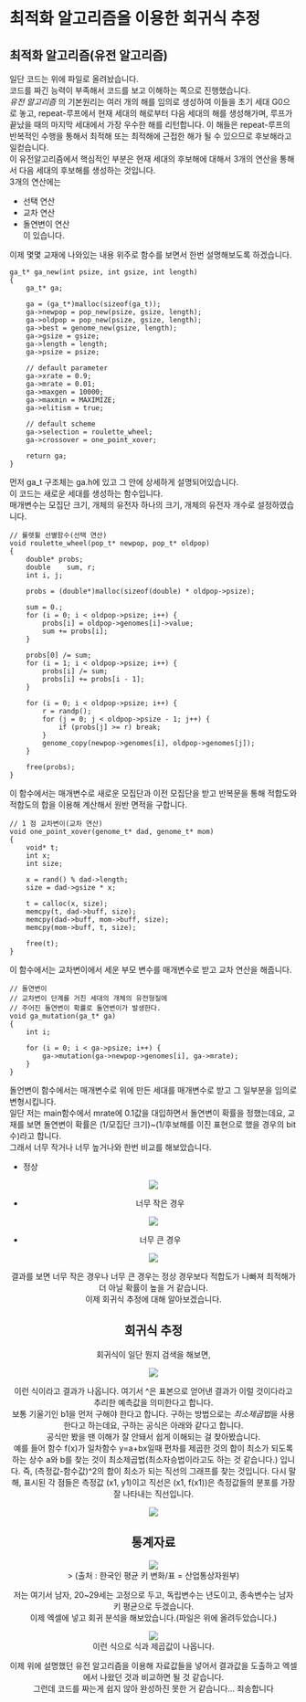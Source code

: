 # 최적화 알고리즘을 이용한 회귀식 추정
최적화 알고리즘(유전 알고리즘)  
-----
일단 코드는 위에 파일로 올려놨습니다.  
코드를 짜긴 능력이 부족해서 코드를 보고 이해하는 쪽으로 진행했습니다.  
*유전 알고리즘* 의 기본원리는 여러 개의 해를 임의로 생성하여 이들을 초기 세대 G0으로 놓고, repeat-루프에서 현재 세대의 해로부터 다음 세대의 해를 생성해가며, 루프가 끝났을 때의 마지막 세대에서 가장 우수한 해를 리턴합니다. 이 해들은 repeat-루프의 반복적인 수행을 통해서 최적해 또는 최적해에 근접한 해가 될 수 있으므로 후보해라고 일컫습니다.  
이 유전알고리즘에서 핵심적인 부분은 현재 세대의 후보해에 대해서 3개의 연산을 통해서 다음 세대의 후보해를 생성하는 것입니다.  
3개의 연산에는
* 선택 연산
* 교차 연산
* 돌연변이 연산  
이 있습니다.   

이제 몇몇 교재에 나와있는 내용 위주로 함수를 보면서 한번 설명해보도록 하겠습니다.  

```
ga_t* ga_new(int psize, int gsize, int length)
{
	ga_t* ga;

	ga = (ga_t*)malloc(sizeof(ga_t));
	ga->newpop = pop_new(psize, gsize, length);
	ga->oldpop = pop_new(psize, gsize, length);
	ga->best = genome_new(gsize, length);
	ga->gsize = gsize;
	ga->length = length;
	ga->psize = psize;

	// default parameter 
	ga->xrate = 0.9;
	ga->mrate = 0.01;
	ga->maxgen = 10000;
	ga->maxmin = MAXIMIZE;
	ga->elitism = true;

	// default scheme 
	ga->selection = roulette_wheel;
	ga->crossover = one_point_xover;

	return ga;
}
```  
먼저 ga_t 구조체는 ga.h에 있고 그 안에 상세하게 설명되어있습니다.  
이 코드는 새로운 세대를 생성하는 함수입니다.  
매개변수는 모집단 크기, 개체의 유전자 하나의 크기, 개체의 유전자 개수로 설정하였습니다.  

```
// 룰렛휠 선별함수(선택 연산)
void roulette_wheel(pop_t* newpop, pop_t* oldpop)
{
	double* probs;
	double    sum, r;
	int i, j;

	probs = (double*)malloc(sizeof(double) * oldpop->psize);

	sum = 0.;
	for (i = 0; i < oldpop->psize; i++) {
		probs[i] = oldpop->genomes[i]->value;
		sum += probs[i];
	}

	probs[0] /= sum;
	for (i = 1; i < oldpop->psize; i++) {
		probs[i] /= sum;
		probs[i] += probs[i - 1];
	}

	for (i = 0; i < oldpop->psize; i++) {
		r = randp();
		for (j = 0; j < oldpop->psize - 1; j++) {
			if (probs[j] >= r) break;
		}
		genome_copy(newpop->genomes[i], oldpop->genomes[j]);
	}

	free(probs);
}
```
이 함수에서는 매개변수로 새로운 모집단과 이전 모집단을 받고 반복문을 통해 적합도와 적합도의 합을 이용해 계산해서 원반 면적을 구합니다.  

```
// 1 점 교차변이(교차 연산)
void one_point_xover(genome_t* dad, genome_t* mom)
{
	void* t;
	int x;
	int size;

	x = rand() % dad->length;
	size = dad->gsize * x;

	t = calloc(x, size);
	memcpy(t, dad->buff, size);
	memcpy(dad->buff, mom->buff, size);
	memcpy(mom->buff, t, size);

	free(t);
}
```  
이 함수에서는 교차변이에서 세운 부모 변수를 매개변수로 받고 교차 연산을 해줍니다.  

```
// 돌연변이
// 교차변이 단계를 거친 세대의 개체의 유전형질에 
// 주어진 돌연변이 확률로 돌연변이가 발생한다.
void ga_mutation(ga_t* ga)
{
	int i;

	for (i = 0; i < ga->psize; i++) {
		ga->mutation(ga->newpop->genomes[i], ga->mrate);
	}
}
```
돌언변이 함수에서는 매개변수로 위에 만든 세대를 매개변수로 받고 그 일부분을 임의로 변형시킵니다.  
일단 저는 main함수에서 mrate에 0.1값을 대입하면서 돌연변이 확률을 정했는데요, 교재를 보면 돌연변이 확률은 (1/모집단 크기)~(1/후보해를 이진 표현으로 했을 경우의 bit 수)라고 합니다.  
그래서 너무 작거나 너무 높거나와 한번 비교를 해보았습니다.  

* 정상
<center>
<img src="image/mutation1.png"></img>
<center>  

* 너무 작은 경우
<center>
<img src="image/mutation2.png"></img>
<center>  

* 너무 큰 경우
<center>
<img src="image/mutation3.png"></img>
<center>  

결과를 보면 너무 작은 경우나 너무 큰 경우는 정상 경우보다 적합도가 나빠져 최적해가 더 아닐 확률이 높을 거 같습니다.  
이제 회귀식 추정에 대해 알아보겠습니다.  

회귀식 추정
---
회귀식이 일단 뭔지 검색을 해보면, 

<center>
<img src="image/regression1.png"></img>
<center> 

이런 식이라고 결과가 나옵니다. 여기서 ^은 표본으로 얻어낸 결과가 이럴 것이다라고 추리한 예측값을 의미한다고 합니다.  
보통 기울기인 b1을 먼저 구해야 한다고 합니다. 구하는 방법으로는 *최소제곱법*을 사용한다고 하는데요, 구하는 공식은 아래와 같다고 합니다.  
공식만 봤을 땐 이해가 잘 안돼서 쉽게 이해되는 걸 찾아봤습니다.  
예를 들어 함수 f(x)가 일차함수 y=a+bx일때 편차를 제곱한 것의 합이 최소가 되도록 하는 상수 a와 b를 찾는 것이 최소제곱법(최소자승법이라고도 하는 것 같습니다.) 입니다. 즉, (측정값-함수값)^2의 합이 최소가 되는 직선의 그래프를 찾는 것입니다. 다시 말해, 표시된 각 점들은 측정값 (x1, y1)이고 직선은 (x1, f(x1))은 측정값들의 분포를 가장 잘 나타내는 직선입니다.  

<center>
<img src="image/최소제곱법.png"></img>
<center>  

통계자료
---
 <center>
<img src="image/통계자료.png"></img>
<center> 
> (출처 : 한국인 평균 키 변화/표 = 산업통상자원부)  

저는 여기서 남자, 20~29세는 고정으로 두고, 독립변수는 년도이고, 종속변수는 남자 키 평균으로 두겠습니다.  
이제 엑셀에 넣고 회귀 분석을 해보았습니다.(파일은 위에 올려두았습니다.)  

 <center>
<img src="image/통계자료2.png"></img>
<center> 
이런 식으로 식과 제곱값이 나옵니다. 

이제 위에 설명했던 유전 알고리즘을 이용해 자료값들을 넣어서 결과값을 도출하고 엑셀에서 나왔던 것과 비교하면 될 것 같습니다.  
그런데 코드를 짜는게 쉽지 않아 완성하진 못한 거 같습니다... 죄송합니다